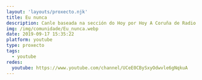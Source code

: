 ```yaml
---
layout: 'layouts/proxecto.njk'
title: Eu nunca
description: Canle baseada na sección do Hoy por Hoy A Coruña de Radio Coruña Cadena Ser. Píldoras de análise semanal con pouco sentidiño por Iago Gordillo
img: /img/comunidade/Eu_nunca.webp
date: 2019-09-17 15:35:22
platform: youtube
type: proxecto
tags:
  - youtube
redes:
  youtube: https://www.youtube.com/channel/UCeE0CBySxyOdwvle6gNqkuA
---
```

